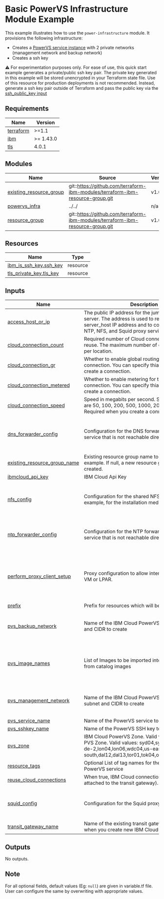 # Basic PowerVS Infrastructure Module Example

This example illustrates how to use the `power-infrastructure` module.
It provisions the following infrastructure:
- Creates a [PowerVS service instance](https://cloud.ibm.com/docs/power-iaas?topic=power-iaas-getting-started) with 2 private networks (management network and backup network) <br/>
- Creates a ssh key

:warning: For experimentation purposes only.
For ease of use, this quick start example generates a private/public ssh key pair. The private key generated in this example will be stored unencrypted in your Terraform state file.
Use of this resource for production deployments is not recommended. Instead, generate a ssh key pair outside of Terraform and pass the public key via the [ssh_public_key input](https://github.com/terraform-ibm-modules/terraform-ibm-powervs-infrastructure/tree/v0.1#input_ssh_public_key)



<!-- BEGINNING OF PRE-COMMIT-TERRAFORM DOCS HOOK -->
## Requirements

| Name | Version |
|------|---------|
| <a name="requirement_terraform"></a> [terraform](#requirement\_terraform) | >=1.1 |
| <a name="requirement_ibm"></a> [ibm](#requirement\_ibm) | >= 1.43.0 |
| <a name="requirement_tls"></a> [tls](#requirement\_tls) | 4.0.1 |

## Modules

| Name | Source | Version |
|------|--------|---------|
| <a name="module_existing_resource_group"></a> [existing\_resource\_group](#module\_existing\_resource\_group) | git::https://github.com/terraform-ibm-modules/terraform-ibm-resource-group.git | v1.0.0 |
| <a name="module_powervs_infra"></a> [powervs\_infra](#module\_powervs\_infra) | ../../ | n/a |
| <a name="module_resource_group"></a> [resource\_group](#module\_resource\_group) | git::https://github.com/terraform-ibm-modules/terraform-ibm-resource-group.git | v1.0.0 |

## Resources

| Name | Type |
|------|------|
| [ibm_is_ssh_key.ssh_key](https://registry.terraform.io/providers/IBM-Cloud/ibm/latest/docs/resources/is_ssh_key) | resource |
| [tls_private_key.tls_key](https://registry.terraform.io/providers/hashicorp/tls/4.0.1/docs/resources/private_key) | resource |

## Inputs

| Name | Description | Type | Default | Required |
|------|-------------|------|---------|:--------:|
| <a name="input_access_host_or_ip"></a> [access\_host\_or\_ip](#input\_access\_host\_or\_ip) | The public IP address for the jump or Bastion server. The address is used to reach the target or server\_host IP address and to configure the DNS, NTP, NFS, and Squid proxy services. | `string` | `null` | no |
| <a name="input_cloud_connection_count"></a> [cloud\_connection\_count](#input\_cloud\_connection\_count) | Required number of Cloud connections to create or reuse. The maximum number of connections is two per location. | `number` | `0` | no |
| <a name="input_cloud_connection_gr"></a> [cloud\_connection\_gr](#input\_cloud\_connection\_gr) | Whether to enable global routing for this IBM Cloud connection. You can specify thia value when you create a connection. | `bool` | `true` | no |
| <a name="input_cloud_connection_metered"></a> [cloud\_connection\_metered](#input\_cloud\_connection\_metered) | Whether to enable metering for this IBM Cloud connection. You can specify thia value when you create a connection. | `bool` | `false` | no |
| <a name="input_cloud_connection_speed"></a> [cloud\_connection\_speed](#input\_cloud\_connection\_speed) | Speed in megabits per second. Supported values are 50, 100, 200, 500, 1000, 2000, 5000, 10000. Required when you create a connection. | `number` | `5000` | no |
| <a name="input_dns_forwarder_config"></a> [dns\_forwarder\_config](#input\_dns\_forwarder\_config) | Configuration for the DNS forwarder to a DNS service that is not reachable directly from PowerVS | <pre>object({<br>    dns_enable        = bool<br>    server_host_or_ip = string<br>    dns_servers       = string<br>  })</pre> | <pre>{<br>  "dns_enable": "false",<br>  "dns_servers": "161.26.0.7; 161.26.0.8; 9.9.9.9;",<br>  "server_host_or_ip": ""<br>}</pre> | no |
| <a name="input_existing_resource_group_name"></a> [existing\_resource\_group\_name](#input\_existing\_resource\_group\_name) | Existing resource group name to use for this example. If null, a new resource group will be created. | `string` | `null` | no |
| <a name="input_ibmcloud_api_key"></a> [ibmcloud\_api\_key](#input\_ibmcloud\_api\_key) | IBM Cloud Api Key | `string` | n/a | yes |
| <a name="input_nfs_config"></a> [nfs\_config](#input\_nfs\_config) | Configuration for the shared NFS file system (for example, for the installation media). | <pre>object({<br>    nfs_enable        = bool<br>    server_host_or_ip = string<br>    nfs_directory     = string<br>  })</pre> | <pre>{<br>  "nfs_directory": "/nfs",<br>  "nfs_enable": "false",<br>  "server_host_or_ip": ""<br>}</pre> | no |
| <a name="input_ntp_forwarder_config"></a> [ntp\_forwarder\_config](#input\_ntp\_forwarder\_config) | Configuration for the NTP forwarder to an NTP service that is not reachable directly from PowerVS | <pre>object({<br>    ntp_enable        = bool<br>    server_host_or_ip = string<br>  })</pre> | <pre>{<br>  "ntp_enable": "false",<br>  "server_host_or_ip": ""<br>}</pre> | no |
| <a name="input_perform_proxy_client_setup"></a> [perform\_proxy\_client\_setup](#input\_perform\_proxy\_client\_setup) | Proxy configuration to allow internet access for a VM or LPAR. | <pre>object(<br>    {<br>      squid_client_ips = list(string)<br>      squid_server_ip  = string<br>      no_proxy_env     = string<br>    }<br>  )</pre> | `null` | no |
| <a name="input_prefix"></a> [prefix](#input\_prefix) | Prefix for resources which will be created. | `string` | `"pvs"` | no |
| <a name="input_pvs_backup_network"></a> [pvs\_backup\_network](#input\_pvs\_backup\_network) | Name of the IBM Cloud PowerVS backup network and CIDR to create | <pre>object({<br>    name = string<br>    cidr = string<br>  })</pre> | <pre>{<br>  "cidr": "10.52.0.0/24",<br>  "name": "bkp_net"<br>}</pre> | no |
| <a name="input_pvs_image_names"></a> [pvs\_image\_names](#input\_pvs\_image\_names) | List of Images to be imported into cloud account from catalog images | `list(string)` | <pre>[<br>  "SLES15-SP3-SAP",<br>  "SLES15-SP3-SAP-NETWEAVER",<br>  "RHEL8-SP4-SAP",<br>  "RHEL8-SP4-SAP-NETWEAVER"<br>]</pre> | no |
| <a name="input_pvs_management_network"></a> [pvs\_management\_network](#input\_pvs\_management\_network) | Name of the IBM Cloud PowerVS management subnet and CIDR to create | <pre>object({<br>    name = string<br>    cidr = string<br>  })</pre> | <pre>{<br>  "cidr": "10.51.0.0/24",<br>  "name": "mgmt_net"<br>}</pre> | no |
| <a name="input_pvs_service_name"></a> [pvs\_service\_name](#input\_pvs\_service\_name) | Name of the PowerVS service to create | `string` | `"power-service"` | no |
| <a name="input_pvs_sshkey_name"></a> [pvs\_sshkey\_name](#input\_pvs\_sshkey\_name) | Name of the PowerVS SSH key to create | `string` | `"ssh-key-pvs"` | no |
| <a name="input_pvs_zone"></a> [pvs\_zone](#input\_pvs\_zone) | IBM Cloud PowerVS Zone. Valid values: IBM Cloud PVS Zone. Valid values: syd04,syd05,eu-de-1,eu-de-2,lon04,lon06,wdc04,us-east,us-south,dal12,dal13,tor01,tok04,osa21,sao01,mon01 | `string` | `"syd04"` | no |
| <a name="input_resource_tags"></a> [resource\_tags](#input\_resource\_tags) | Optional List of tag names for the IBM Cloud PowerVS service | `list(string)` | `[]` | no |
| <a name="input_reuse_cloud_connections"></a> [reuse\_cloud\_connections](#input\_reuse\_cloud\_connections) | When true, IBM Cloud connections are reused (if attached to the transit gateway). | `bool` | `true` | no |
| <a name="input_squid_config"></a> [squid\_config](#input\_squid\_config) | Configuration for the Squid proxy setup | <pre>object({<br>    squid_enable      = bool<br>    server_host_or_ip = string<br>  })</pre> | <pre>{<br>  "server_host_or_ip": "",<br>  "squid_enable": "false"<br>}</pre> | no |
| <a name="input_transit_gateway_name"></a> [transit\_gateway\_name](#input\_transit\_gateway\_name) | Name of the existing transit gateway. Required when you create new IBM Cloud connections. | `string` | `null` | no |

## Outputs

No outputs.
<!-- END OF PRE-COMMIT-TERRAFORM DOCS HOOK -->

## Note

For all optional fields, default values (Eg: `null`) are given in variable.tf file. User can configure the same by overwriting with appropriate values.
